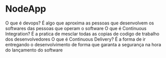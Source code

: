 # NodeApp
O que é devops?
É algo que aproxima as pessoas que desenvolvem os softwares das pessoas que operam o software
O que é Continuous Integration?
É a pratica de mesclar todas as copias de codigo de trabalho dos desenvolvedores
O que é Continuous Delivery?
É a forma de ir entregando o desenvolvimento de forma que garanta a segurança na hora do lançamento do software
